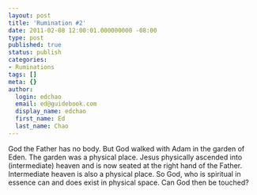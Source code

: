 ```yaml
---
layout: post
title: 'Rumination #2'
date: 2011-02-08 12:00:01.000000000 -08:00
type: post
published: true
status: publish
categories:
- Ruminations
tags: []
meta: {}
author:
  login: edchao
  email: ed@guidebook.com
  display_name: edchao
  first_name: Ed
  last_name: Chao
---
```

<p>God the Father has no body. But God walked with Adam in the garden of Eden. The garden was a physical place. Jesus physically ascended into (intermediate) heaven and is now seated at the right hand of the Father. Intermediate heaven is also a physical place. So God, who is spiritual in essence can and does exist in physical space. Can God then be touched?</p>
